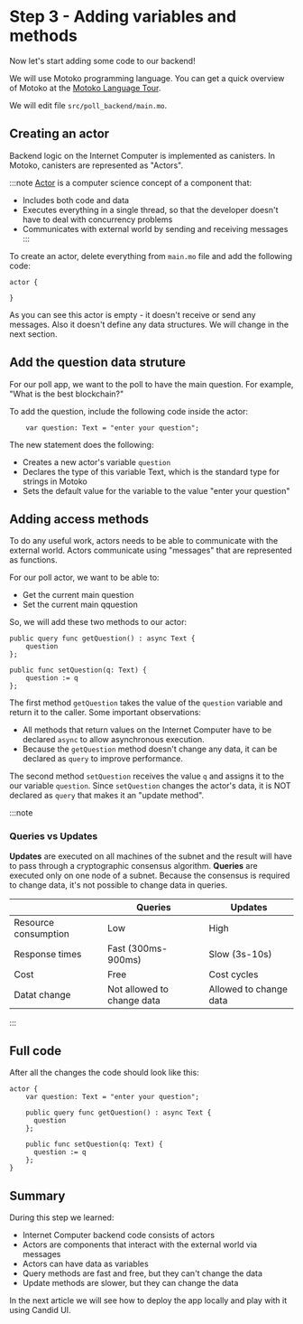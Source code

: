 # Step 3 - Adding variables and methods


Now let's start adding some code to our backend!

We will use Motoko programming language. You can get a quick overview of Motoko at the [Motoko Language Tour](../../motoko/intro/01-Language%20Tour.md).

We will edit file `src/poll_backend/main.mo`.

## Creating an actor
Backend logic on the Internet Computer is implemented as canisters. In Motoko, canisters are represented as "Actors".

:::note
[Actor](https://en.wikipedia.org/wiki/Actor_model) is a computer science concept of a component that:
- Includes both code and data
- Executes everything in a single thread, so that the developer doesn't have to deal with concurrency problems
- Communicates with external world by sending and receiving messages
:::

To create an actor, delete everything from `main.mo` file and add the following code:

```motoko
actor {

}
```

As you can see this actor is empty - it doesn't receive or send any messages. Also it doesn't define any data structures. We will change in the next section.

## Add the question data struture

For our poll app, we want to the poll to have the main question. For example, "What is the best blockchain?"

To add the question, include the following code inside the actor:
```motoko
    var question: Text = "enter your question";
```

The new statement does the following:
- Creates a new actor's variable `question`
- Declares the type of this variable Text, which is the standard type for strings in Motoko
- Sets the default value for the variable to the value "enter your question"

## Adding access methods

To do any useful work, actors needs to be able to communicate with the external world. Actors communicate using "messages" that are represented as functions.

For our poll actor, we want to be able to:
- Get the current main question
- Set the current main qquestion

So, we will add these two methods to our actor:

```motoko
public query func getQuestion() : async Text { 
    question 
};

public func setQuestion(q: Text) { 
    question := q 
};
```

The first method `getQuestion` takes the value of the `question` variable and return it to the caller. Some important observations:
- All methods that return values on the Internet Computer have to be declared `async` to allow asynchronous execution. 
- Because the `getQuestion` method doesn't change any data, it can be declared as `query` to improve performance. 


The second method `setQuestion` receives the value `q` and assigns it to the our variable `question`. Since `setQuestion` changes the actor's data, it is NOT declared as `query` that makes it an "update method".

:::note
### Queries vs Updates
**Updates** are executed on all machines of the subnet and the result will have to pass through a cryptographic consensus algorithm. **Queries** are executed only on one node of a subnet. Because the consensus is required to change data, it's not possible to change data in queries.

|                      | Queries                    | Updates                |
| -------------------- | -------------------------- | ---------------------- |
| Resource consumption | Low                        | High                   |
| Response times       | Fast (300ms-900ms)         | Slow (3s-10s)          |
| Cost                 | Free                       | Cost cycles            |
| Datat change         | Not allowed to change data | Allowed to change data |


:::

## Full code

After all the changes the code should look like this:
```motoko
actor {
    var question: Text = "enter your question";

    public query func getQuestion() : async Text { 
      question 
    };
    
    public func setQuestion(q: Text) { 
      question := q 
    };
}
```

## Summary
During this step we learned:
- Internet Computer backend code consists of actors
- Actors are components that interact with the external world via messages
- Actors can have data as variables
- Query methods are fast and free, but they can't change the data
- Update methods are slower, but they can change the data

In the next article we will see how to deploy the app locally and play with it using Candid UI.